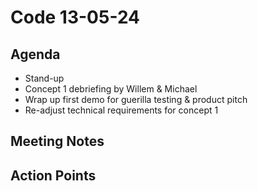 # Code 13-05-24

## Agenda

- Stand-up
- Concept 1 debriefing by Willem & Michael
- Wrap up first demo for guerilla testing & product pitch
- Re-adjust technical requirements for concept 1

## Meeting Notes

## Action Points
